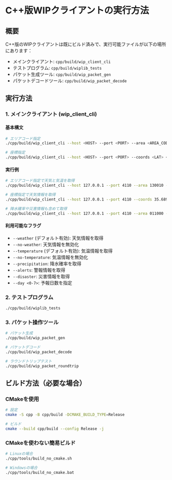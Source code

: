 # C++版WIPクライアントの実行方法

## 概要
C++版のWIPクライアントは既にビルド済みで、実行可能ファイルが以下の場所にあります：
- メインクライアント: `cpp/build/wip_client_cli`
- テストプログラム: `cpp/build/wiplib_tests`
- パケット生成ツール: `cpp/build/wip_packet_gen`
- パケットデコードツール: `cpp/build/wip_packet_decode`

## 実行方法

### 1. メインクライアント (wip_client_cli)

#### 基本構文
```bash
# エリアコード指定
./cpp/build/wip_client_cli --host <HOST> --port <PORT> --area <AREA_CODE> [flags]

# 座標指定
./cpp/build/wip_client_cli --host <HOST> --port <PORT> --coords <LAT> <LON> [flags]
```

#### 実行例
```bash
# エリアコード指定で天気と気温を取得
./cpp/build/wip_client_cli --host 127.0.0.1 --port 4110 --area 130010 --weather --temperature

# 座標指定で天気情報を取得
./cpp/build/wip_client_cli --host 127.0.0.1 --port 4110 --coords 35.6895 139.6917 --weather

# 降水確率や災害情報も含めて取得
./cpp/build/wip_client_cli --host 127.0.0.1 --port 4110 --area 011000 --weather --temperature --precipitation --disaster
```

#### 利用可能なフラグ
- `--weather` (デフォルト有効): 天気情報を取得
- `--no-weather`: 天気情報を無効化
- `--temperature` (デフォルト有効): 気温情報を取得
- `--no-temperature`: 気温情報を無効化
- `--precipitation`: 降水確率を取得
- `--alerts`: 警報情報を取得
- `--disaster`: 災害情報を取得
- `--day <0-7>`: 予報日数を指定

### 2. テストプログラム
```bash
./cpp/build/wiplib_tests
```

### 3. パケット操作ツール
```bash
# パケット生成
./cpp/build/wip_packet_gen

# パケットデコード
./cpp/build/wip_packet_decode

# ラウンドトリップテスト
./cpp/build/wip_packet_roundtrip
```

## ビルド方法（必要な場合）

### CMakeを使用
```bash
# 設定
cmake -S cpp -B cpp/build -DCMAKE_BUILD_TYPE=Release

# ビルド
cmake --build cpp/build --config Release -j
```

### CMakeを使わない簡易ビルド
```bash
# Linuxの場合
./cpp/tools/build_no_cmake.sh

# Windowsの場合
./cpp/tools/build_no_cmake.bat
```